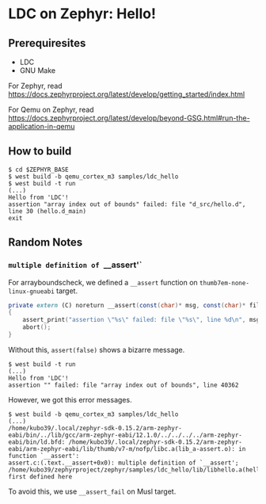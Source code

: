 # LDC on Zephyr: Hello!

## Prerequiresites

- LDC
- GNU Make

For Zephyr, read https://docs.zephyrproject.org/latest/develop/getting_started/index.html

For Qemu on Zephyr, read https://docs.zephyrproject.org/latest/develop/beyond-GSG.html#run-the-application-in-qemu

## How to build

```console
$ cd $ZEPHYR_BASE
$ west build -b qemu_cortex_m3 samples/ldc_hello
$ west build -t run
(...)
Hello from 'LDC'!
assertion "array index out of bounds" failed: file "d_src/hello.d", line 30 (hello.d_main)
exit
```

## Random Notes

### `multiple definition of `__assert'`

For arrayboundscheck, we defined a `__assert` function on `thumb7em-none-linux-gnueabi` target.

```d
private extern (C) noreturn __assert(const(char)* msg, const(char)* file, int line)
{
    assert_print("assertion \"%s\" failed: file \"%s\", line %d\n", msg, file, line);
    abort();
}
```

Without this, `assert(false)` shows a bizarre message.

```console
$ west build -t run
(...)
Hello from 'LDC'!
assertion "" failed: file "array index out of bounds", line 40362
```

However, we got this error messages.

```console
$ west build -b qemu_cortex_m3 samples/ldc_hello
(...)
/home/kubo39/.local/zephyr-sdk-0.15.2/arm-zephyr-eabi/bin/../lib/gcc/arm-zephyr-eabi/12.1.0/../../../../arm-zephyr-eabi/bin/ld.bfd: /home/kubo39/.local/zephyr-sdk-0.15.2/arm-zephyr-eabi/arm-zephyr-eabi/lib/thumb/v7-m/nofp/libc.a(lib_a-assert.o): in function `__assert':
assert.c:(.text.__assert+0x0): multiple definition of `__assert'; /home/kubo39/zephyrproject/zephyr/samples/ldc_hello/lib/libhello.a(hello.o):/home/kubo39/zephyrproject/zephyr/samples/ldc_hello/d_src/hello.d:19: first defined here
```

To avoid this, we use `__assert_fail` on Musl target.
